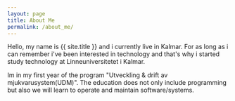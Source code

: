 ```yaml
---
layout: page
title: About Me
permalink: /about_me/
---
```


Hello, my name is {{ site.title }} and i currently live in Kalmar.
For as long as i can remember i've been interested in technology and that's why i started study technology at Linneuniversitetet i Kalmar.


Im in my first year of the program "Utveckling & drift av mjukvarusystem(UDM)".
The education does not only include programming but also we will learn to operate and maintain software/systems.

